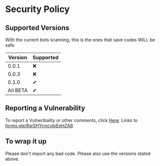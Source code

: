 # Security Policy

## Supported Versions

With the current bots scanning, this is the ones that save codes WILL be safe.

| Version | Supported          |
| ------- | ------------------ |
| 0.0.1   | ❌                 |
| 0.0.3   | ❌                 |
| 0.1.0   | ✔                  |
| All BETA   | ✔                |

## Reporting a Vulnerability

To report a Vulneribality or other comments, click <a href='https://forms.gle/RwSHYrmcybiEeHZA8'>Here</a>. Links to <a href='https://forms.gle/RwSHYrmcybiEeHZA8'>forms.gle/RwSHYrmcybiEeHZA8</a>.


## To wrap it up

Please don't import any bad code. Please also use the versions stated above.
